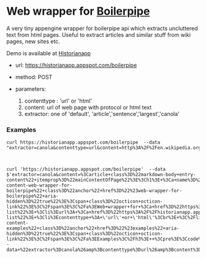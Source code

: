 
# Web wrapper for [Boilerpipe](https://code.google.com/p/boilerpipe/) 

  A very tiny appengine wrapper for boilerpipe api which extracts uncluttered text from html pages. Useful to extract articles and similar stuff from wiki pages, new sites etc. 
 
 
 Demo is available at [Historianapp](https://historianapp.appspot.com/boilerpipe)
 
 * url: https://historianapp.appspot.com/boilerpipe
 * method: POST
 * parameters:
  
   1. contenttype : 'url' or 'html'  
   2. content: url of web page with protocol or html text
   3. extractor: one of 'default', 'article','sentence','largest','canola'
   

### Examples

```
curl https://historianapp.appspot.com/boilerpipe  --data "extractor=canola&contenttype=url&content=http%3A%2F%2Fen.wikipedia.org%2Fwiki%2FEnglish_language"



curl 'https://historianapp.appspot.com/boilerpipe'  --data $'extractor=canola&content=%3Carticle+class%3D%22markdown-body+entry-content%22+itemprop%3D%22mainContentOfPage%22%3E%3Ch1%3E+%3Ca+name%3D%22user-content-web-wrapper-for-boilerpipe%22+class%3D%22anchor%22+href%3D%22%23web-wrapper-for-boilerpipe%22+aria-hidden%3D%22true%22%3E%3Cspan+class%3D%22octicon+octicon-link%22%3E%3C%2Fspan%3E%3C%2Fa%3EWeb+wrapper+for+%3Ca+href%3D%22https%3A%2F%2Fcode.google.com%2Fp%2Fboilerpipe%2F%22%3EBoilerpipe%3C%2Fa%3E+%3C%2Fh1%3E++%3Cp%3EA+very+tiny+appengine+wrapper+for+boilerpipe+api+which+extracts+uncluttered+text+from+html+pages.+Useful+to+extract+articles+and+similar+stuff+from+wiki+pages%2C+new+sites+etc.+%3C%2Fp%3E++%3Cp%3EDemo+is+available+at+%3Ca+href%3D%22https%3A%2F%2Fhistorianapp.appspot.com%2Fboilerpipe%22%3EHistorianapp%3C%2Fa%3E%3C%2Fp%3E++%3Cul+class%3D%22task-list%22%3E+%3Cli%3Eurl%3A+%3Ca+href%3D%22https%3A%2F%2Fhistorianapp.appspot.com%2Fboilerpipe%22%3Ehttps%3A%2F%2Fhistorianapp.appspot.com%2Fboilerpipe%3C%2Fa%3E+%3C%2Fli%3E+%3Cli%3Emethod%3A+POST%3C%2Fli%3E+%3Cli%3E+%3Cp%3Eparameters%3A%3C%2Fp%3E++%3Col+class%3D%22task-list%22%3E+%3Cli%3Econtenttype+%3A+\'url\'+or+\'html\'%3Cbr%3E+%3C%2Fli%3E+%3Cli%3Econtent%3A+url+of+web+page+with+protocol+or+html+text%3C%2Fli%3E+%3Cli%3Eextractor%3A+one+of+\'default\'%2C+\'article\'%2C\'sentence\'%2C\'largest\'%2C\'canola\'%3C%2Fli%3E+%3C%2Fol%3E+%3C%2Fli%3E+%3C%2Ful%3E%3Ch3%3E+%3Ca+name%3D%22user-content-examples%22+class%3D%22anchor%22+href%3D%22%23examples%22+aria-hidden%3D%22true%22%3E%3Cspan+class%3D%22octicon+octicon-link%22%3E%3C%2Fspan%3E%3C%2Fa%3EExamples%3C%2Fh3%3E++%3Cpre%3E%3Ccode%3Ecurl+https%3A%2F%2Fhistorianapp.appspot.com%2Fboilerpipe++--data+%22extractor%3Dcanola%26amp%3Bcontenttype%3Durl%26amp%3Bcontent%3Dhttp%253A%252F%252Fen.wikipedia.org%252Fwiki%252FEnglish_language%22+%3C%2Fcode%3E%3C%2Fpre%3E%3C%2Farticle%3E'
```
 
   
 
 
 
 
